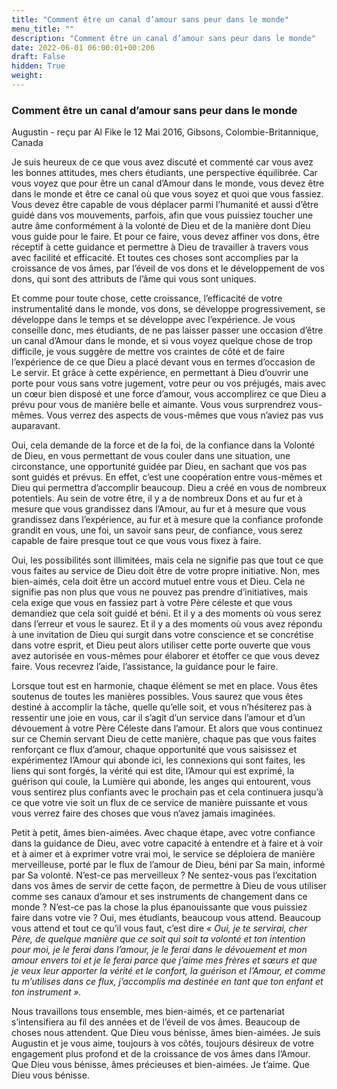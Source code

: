 ```yaml
---
title: "Comment être un canal d’amour sans peur dans le monde"
menu_title: ""
description: "Comment être un canal d’amour sans peur dans le monde"
date: 2022-06-01 06:00:01+00:206
draft: False
hidden: True
weight:
---
```

### Comment être un canal d’amour sans peur dans le monde

Augustin - reçu par Al Fike le 12 Mai 2016, Gibsons, Colombie-Britannique, Canada

Je suis heureux de ce que vous avez discuté et commenté car vous avez les bonnes attitudes, mes chers étudiants, une perspective équilibrée. Car vous voyez que pour être un canal d’Amour dans le monde, vous devez être dans le monde et être ce canal où que vous soyez et quoi que vous fassiez. Vous devez être capable de vous déplacer parmi l’humanité et aussi d’être guidé dans vos mouvements, parfois, afin que vous puissiez toucher une autre âme conformément à la volonté de Dieu et de la manière dont Dieu vous guide pour le faire. Et pour ce faire, vous devez affiner vos dons, être réceptif à cette guidance et permettre à Dieu de travailler à travers vous avec facilité et efficacité. Et toutes ces choses sont accomplies par la croissance de vos âmes, par l’éveil de vos dons et le développement de vos dons, qui sont des attributs de l’âme qui vous sont uniques.

Et comme pour toute chose, cette croissance, l’efficacité de votre instrumentalité dans le monde, vos dons, se développe progressivement, se développe dans le temps et se développe avec l’expérience. Je vous conseille donc, mes étudiants, de ne pas laisser passer une occasion d’être un canal d’Amour dans le monde, et si vous voyez quelque chose de trop difficile, je vous suggère de mettre vos craintes de côté et de faire l’expérience de ce que Dieu a placé devant vous en termes d’occasion de Le servir. Et grâce à cette expérience, en permettant à Dieu d’ouvrir une porte pour vous sans votre jugement, votre peur ou vos préjugés, mais avec un cœur bien disposé et une force d’amour, vous accomplirez ce que Dieu a prévu pour vous de manière belle et aimante. Vous vous surprendrez vous-mêmes. Vous verrez des aspects de vous-mêmes que vous n’aviez pas vus auparavant.

Oui, cela demande de la force et de la foi, de la confiance dans la Volonté de Dieu, en vous permettant de vous couler dans une situation, une circonstance, une opportunité guidée par Dieu, en sachant que vos pas sont guidés et prévus. En effet, c’est une coopération entre vous-mêmes et Dieu qui permettra d’accomplir beaucoup. Dieu a créé en vous de nombreux potentiels. Au sein de votre être, il y a de nombreux Dons et au fur et à mesure que vous grandissez dans l’Amour, au fur et à mesure que vous grandissez dans l’expérience, au fur et à mesure que la confiance profonde grandit en vous, une foi, un savoir sans peur, de confiance, vous serez capable de faire presque tout ce que vous vous fixez à faire.

Oui, les possibilités sont illimitées, mais cela ne signifie pas que tout ce que vous faites au service de Dieu doit être de votre propre initiative. Non, mes bien-aimés, cela doit être un accord mutuel entre vous et Dieu. Cela ne signifie pas non plus que vous ne pouvez pas prendre d’initiatives, mais cela exige que vous en fassiez part à votre Père céleste et que vous demandiez que cela soit guidé et béni. Et il y a des moments où vous serez dans l’erreur et vous le saurez. Et il y a des moments où vous avez répondu à une invitation de Dieu qui surgit dans votre conscience et se concrétise dans votre esprit, et Dieu peut alors utiliser cette porte ouverte que vous avez autorisée en vous-mêmes pour élaborer et étoffer ce que vous devez faire. Vous recevrez l’aide, l’assistance, la guidance pour le faire.

Lorsque tout est en harmonie, chaque élément se met en place. Vous êtes soutenus de toutes les manières possibles. Vous saurez que vous êtes destiné à accomplir la tâche, quelle qu’elle soit, et vous n’hésiterez pas à ressentir une joie en vous, car il s’agit d’un service dans l’amour et d’un dévouement à votre Père Céleste dans l’amour. Et alors que vous continuez sur ce Chemin servant Dieu de cette manière, chaque pas que vous faites renforçant ce flux d’amour, chaque opportunité que vous saisissez et expérimentez l’Amour qui abonde ici, les connexions qui sont faites, les liens qui sont forgés, la vérité qui est dite, l’Amour qui est exprimé, la guérison qui coule, la Lumière qui abonde, les anges qui entourent, vous vous sentirez plus confiants avec le prochain pas et cela continuera jusqu’à ce que votre vie soit un flux de ce service de manière puissante et vous vous verrez faire des choses que vous n’avez jamais imaginées.

Petit à petit, âmes bien-aimées. Avec chaque étape, avec votre confiance dans la guidance de Dieu, avec votre capacité à entendre et à faire et à voir et à aimer et à exprimer votre vrai moi, le service se déploiera de manière merveilleuse, porté par le flux de l’amour de Dieu, béni par Sa main, informé par Sa volonté. N’est-ce pas merveilleux ? Ne sentez-vous pas l’excitation dans vos âmes de servir de cette façon, de permettre à Dieu de vous utiliser comme ses canaux d’amour et ses instruments de changement dans ce monde ? N’est-ce pas la chose la plus épanouissante que vous puissiez faire dans votre vie ? Oui, mes étudiants, beaucoup vous attend. Beaucoup vous attend et tout ce qu’il vous faut, c’est dire *« Oui, je te servirai, cher Père, de quelque manière que ce soit qui soit ta volonté et ton intention pour moi, je le ferai dans l’amour, je le ferai dans le dévouement et mon amour envers toi et je le ferai parce que j’aime mes frères et sœurs et que je veux leur apporter la vérité et le confort, la guérison et l’Amour, et comme tu m’utilises dans ce flux, j’accomplis ma destinée en tant que ton enfant et ton instrument ».*

Nous travaillons tous ensemble, mes bien-aimés, et ce partenariat s’intensifiera au fil des années et de l’éveil de vos âmes. Beaucoup de choses nous attendent. Que Dieu vous bénisse, âmes bien-aimées. Je suis Augustin et je vous aime, toujours à vos côtés, toujours désireux de votre engagement plus profond et de la croissance de vos âmes dans l’Amour. Que Dieu vous bénisse, âmes précieuses et bien-aimées. Je t’aime. Que Dieu vous bénisse.



